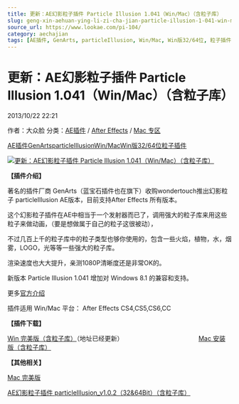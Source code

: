 ```yaml
---
title: 更新：AE幻影粒子插件 Particle Illusion 1.041（Win/Mac）（含粒子库）
slug: geng-xin-aehuan-ying-li-zi-cha-jian-particle-illusion-1-041-win-mac-han-li-zi-ku
source_url: https://www.lookae.com/pi-104/
category: aechajian
tags: [AE插件, GenArts, particleIllusion, Win/Mac, Win版32/64位, 粒子插件]
---
```

# 更新：AE幻影粒子插件 Particle Illusion 1.041（Win/Mac）（含粒子库）

2013/10/22 22:21

作者：大众脸
分类：[AE插件](https://www.lookae.com/after-effects/aechajian/) / [After Effects](https://www.lookae.com/after-effects/) / [Mac 专区](https://www.lookae.com/mac-osx/)

[AE插件](https://www.lookae.com/tag/ae%e6%8f%92%e4%bb%b6/)[GenArts](https://www.lookae.com/tag/genarts/)[particleIllusion](https://www.lookae.com/tag/particleillusion/)[Win/Mac](https://www.lookae.com/tag/winmac/)[Win版32/64位](https://www.lookae.com/tag/win%e7%89%883264%e4%bd%8d/)[粒子插件](https://www.lookae.com/tag/%e7%b2%92%e5%ad%90%e6%8f%92%e4%bb%b6/)

[![更新：AE幻影粒子插件 Particle Illusion 1.041（Win/Mac）（含粒子库）](https://www.lookae.com/wp-content/uploads/2013/10/PI104.jpg "更新：AE幻影粒子插件 Particle Illusion 1.041（Win/Mac）（含粒子库）-LookAE.com")](https://www.lookae.com/wp-content/uploads/2013/10/PI104.jpg)

**【插件介绍】**

著名的插件厂商 GenArts（蓝宝石插件也在旗下）收购wondertouch推出幻影粒子 particleIllusion AE版本，目前支持After Effects 所有版本。

这个幻影粒子插件在AE中相当于一个发射器而已了，调用强大的粒子库来用这些粒子来做动画，（要是想做属于自己的粒子这很被动），

不过几百上千的粒子库中的粒子类型也够你使用的，包含一些火焰，植物，水，烟雾，LOGO，光等等一些强大的粒子库。

渲染速度也大大提升，亲测1080P清晰度还是非常OK的。

新版本 Particle Illusion 1.041 增加对 Windows 8.1 的兼容和支持。

更多[官方介绍](http://www.wondertouch.com/index_2.asp)

插件适用 Win/Mac 平台： After Effects CS4,CS5,CS6,CC

**【插件下载】**

[Win 完美版（含粒子库）](https://www.400gb.com/file/32726588)（地址已经更新）                                           [Mac 安装版（含粒子库）](https://www.400gb.com/file/32592873)

**【其他相关】**

[Mac 完美版](https://www.lookae.com/mac-aecj/)

[AE幻影粒子插件 particleIllusion\_v1.0.2（32&64Bit）（含粒子库）](https://www.lookae.com/piae102/)
